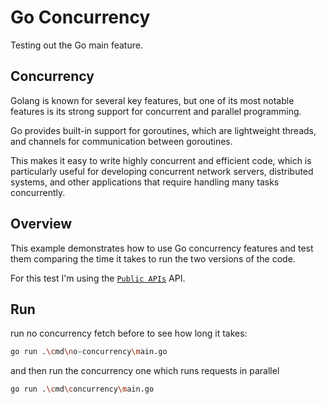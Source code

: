 # Go Concurrency

Testing out the Go main feature.

## Concurrency

Golang is known for several key features, but one of its most notable features is its strong support for concurrent and parallel programming.

Go provides built-in support for goroutines, which are lightweight threads, and channels for communication between goroutines.

This makes it easy to write highly concurrent and efficient code, which is particularly useful for developing concurrent network servers, distributed systems, and other applications that require handling many tasks concurrently.

## Overview

This example demonstrates how to use Go concurrency features and test them comparing the time it takes to run the two versions of the code.

For this test I'm using the [`Public APIs`](https://api.publicapis.org/entries) API.

## Run

run no concurrency fetch before to see how long it takes:

```sh
go run .\cmd\no-concurrency\main.go
```

and then run the concurrency one which runs requests in parallel

```sh
go run .\cmd\concurrency\main.go
```
